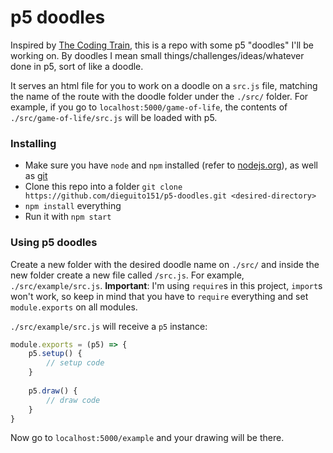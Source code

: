 # p5 doodles

Inspired by [The Coding Train](https://www.youtube.com/channel/UCvjgXvBlbQiydffZU7m1_aw), this is a repo with some p5 "doodles" I'll be working on. By doodles I mean small things/challenges/ideas/whatever done in p5, sort of like a doodle.

It serves an html file for you to work on a doodle on a `src.js` file, matching the name of the route with the doodle folder under the `./src/` folder. For example, if you go to `localhost:5000/game-of-life`, the contents of `./src/game-of-life/src.js` will be loaded with p5.

### Installing

- Make sure you have `node` and `npm` installed (refer to [nodejs.org](https://nodejs.org/en/)), as well as [git](https://git-scm.com/)
- Clone this repo into a folder `git clone https://github.com/dieguito151/p5-doodles.git <desired-directory>`
- `npm install` everything
- Run it with `npm start`

### Using p5 doodles

Create a new folder with the desired doodle name on `./src/` and inside the new folder create a new file called `/src.js`. For example, `./src/example/src.js`. **Important**: I'm using `require`s in this project, `import`s won't work, so keep in mind that you have to `require` everything and set `module.exports` on all modules.

`./src/example/src.js` will receive a `p5` instance:

```javascript
module.exports = (p5) => {
    p5.setup() {
        // setup code
    }
    
    p5.draw() {
        // draw code
    }
}
```

Now go to `localhost:5000/example` and your drawing will be there.
